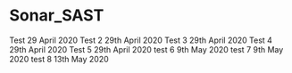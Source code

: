 # Sonar_SAST
Test 29 April 2020
Test 2 29th April 2020
Test 3 29th April 2020
Test 4 29th April 2020
Test 5 29th April 2020
test 6 9th  May 2020
test 7 9th May 2020
test 8 13th May 2020

